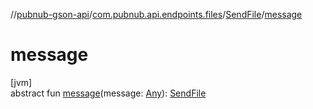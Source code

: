 //[pubnub-gson-api](../../../index.md)/[com.pubnub.api.endpoints.files](../index.md)/[SendFile](index.md)/[message](message.md)

# message

[jvm]\
abstract fun [message](message.md)(message: [Any](https://kotlinlang.org/api/latest/jvm/stdlib/kotlin/-any/index.html)): [SendFile](index.md)
